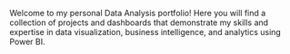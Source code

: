 Welcome to my personal Data Analysis portfolio! Here you will find a collection of projects and dashboards that demonstrate my skills and expertise in data visualization, business intelligence, and analytics using Power BI.
